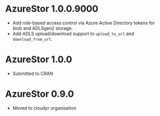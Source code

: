 # AzureStor 1.0.0.9000

* Add role-based access control via Azure Active Directory tokens for blob and ADLSgen2 storage.
* Add ADLS upload/download support to `upload_to_url` and `download_from_url`.

# AzureStor 1.0.0

* Submitted to CRAN

# AzureStor 0.9.0

* Moved to cloudyr organisation
